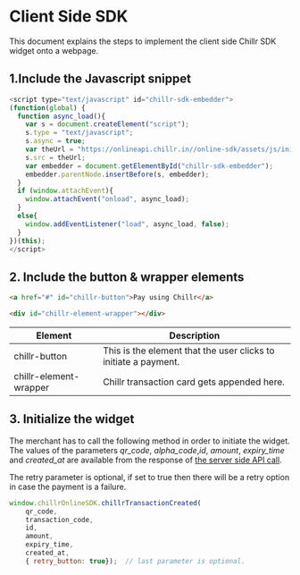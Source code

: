 # Client Side SDK

This document explains the steps to implement the client side Chillr SDK widget onto a webpage.

## 1.Include the Javascript snippet

```javascript
<script type="text/javascript" id="chillr-sdk-embedder">
(function(global) {
  function async_load(){
    var s = document.createElement("script");
    s.type = "text/javascript";
    s.async = true;
    var theUrl = "https://onlineapi.chillr.in//online-sdk/assets/js/init.min.js";
    s.src = theUrl;
    var embedder = document.getElementById("chillr-sdk-embedder");
    embedder.parentNode.insertBefore(s, embedder);
  }
  if (window.attachEvent){
    window.attachEvent("onload", async_load);
  }
  else{
    window.addEventListener("load", async_load, false);
  }
})(this);
</script>
```

## 2. Include the button & wrapper elements

```html
<a href="#" id="chillr-button">Pay using Chillr</a>

<div id="chillr-element-wrapper"></div>
```

| Element | Description |
| ------- | ------------|
| chillr-button| This is the element that the user clicks to initiate a payment.|
| chillr-element-wrapper | Chillr transaction card gets appended here.|


## 3. Initialize the widget

The merchant has to call the following method in order to initiate the widget. The values of the parameters _qr\_code_, _alpha_code_,_id_, _amount_, _expiry\_time_ and _created\_at_ are available from the response of [the server side API call](server_side_api_reference.md). 

The retry parameter is optional, if set to true then there will be a retry option in case the payment is a failure.

```javascript
window.chillrOnlineSDK.chillrTransactionCreated(
    qr_code, 
    transaction_code, 
    id, 
    amount, 
    expiry_time, 
    created_at,
    { retry_button: true});  // last parameter is optional.
```


